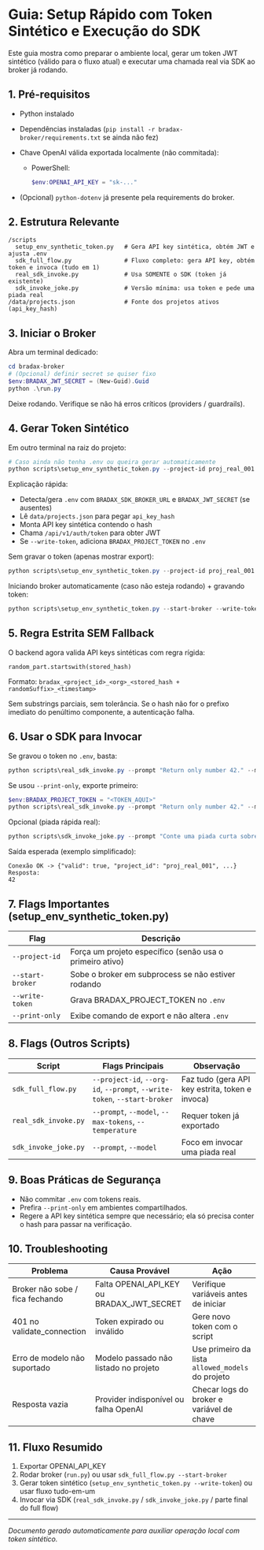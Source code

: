 # Guia: Setup Rápido com Token Sintético e Execução do SDK

Este guia mostra como preparar o ambiente local, gerar um token JWT sintético (válido para o fluxo atual) e executar uma chamada real via SDK ao broker já rodando.

## 1. Pré-requisitos

- Python instalado
- Dependências instaladas (`pip install -r bradax-broker/requirements.txt` se ainda não fez)
- Chave OpenAI válida exportada localmente (não commitada):
  - PowerShell:

    ```powershell
    $env:OPENAI_API_KEY = "sk-..."
    ```

- (Opcional) `python-dotenv` já presente pela requirements do broker.

## 2. Estrutura Relevante

```text
/scripts
  setup_env_synthetic_token.py   # Gera API key sintética, obtém JWT e ajusta .env
  sdk_full_flow.py               # Fluxo completo: gera API key, obtém token e invoca (tudo em 1)
  real_sdk_invoke.py             # Usa SOMENTE o SDK (token já existente)
  sdk_invoke_joke.py             # Versão mínima: usa token e pede uma piada real
/data/projects.json              # Fonte dos projetos ativos (api_key_hash)
```

## 3. Iniciar o Broker

Abra um terminal dedicado:

```powershell
cd bradax-broker
# (Opcional) definir secret se quiser fixo
$env:BRADAX_JWT_SECRET = (New-Guid).Guid
python .\run.py
```

Deixe rodando. Verifique se não há erros críticos (providers / guardrails).

## 4. Gerar Token Sintético

Em outro terminal na raiz do projeto:

```powershell
# Caso ainda não tenha .env ou queira gerar automaticamente
python scripts\setup_env_synthetic_token.py --project-id proj_real_001 --write-token
```

Explicação rápida:

- Detecta/gera `.env` com `BRADAX_SDK_BROKER_URL` e `BRADAX_JWT_SECRET` (se ausentes)
- Lê `data/projects.json` para pegar `api_key_hash`
- Monta API key sintética contendo o hash
- Chama `/api/v1/auth/token` para obter JWT
- Se `--write-token`, adiciona `BRADAX_PROJECT_TOKEN` no `.env`

Sem gravar o token (apenas mostrar export):

```powershell
python scripts\setup_env_synthetic_token.py --project-id proj_real_001 --print-only
```

Iniciando broker automaticamente (caso não esteja rodando) + gravando token:

```powershell
python scripts\setup_env_synthetic_token.py --start-broker --write-token
```

## 5. Regra Estrita SEM Fallback

O backend agora valida API keys sintéticas com regra rígida:

```text
random_part.startswith(stored_hash)
```

Formato: `bradax_<project_id>_<org>_<stored_hash + randomSuffix>_<timestamp>`

Sem substrings parciais, sem tolerância. Se o hash não for o prefixo imediato do penúltimo componente, a autenticação falha.

## 6. Usar o SDK para Invocar

Se gravou o token no `.env`, basta:

```powershell
python scripts\real_sdk_invoke.py --prompt "Return only number 42." --model gpt-4.1-nano
```

Se usou `--print-only`, exporte primeiro:

```powershell
$env:BRADAX_PROJECT_TOKEN = "<TOKEN_AQUI>"
python scripts\real_sdk_invoke.py --prompt "Return only number 42." --model gpt-4.1-nano
```

Opcional (piada rápida real):

```powershell
python scripts\sdk_invoke_joke.py --prompt "Conte uma piada curta sobre vetores."
```

Saída esperada (exemplo simplificado):

```text
Conexão OK -> {"valid": true, "project_id": "proj_real_001", ...}
Resposta:
42
```

## 7. Flags Importantes (setup_env_synthetic_token.py)

| Flag | Descrição |
|------|-----------|
| `--project-id` | Força um projeto específico (senão usa o primeiro ativo) |
| `--start-broker` | Sobe o broker em subprocess se não estiver rodando |
| `--write-token` | Grava BRADAX_PROJECT_TOKEN no `.env` |
| `--print-only` | Exibe comando de export e não altera `.env` |

## 8. Flags (Outros Scripts)

| Script | Flags Principais | Observação |
|--------|------------------|------------|
| `sdk_full_flow.py` | `--project-id`, `--org-id`, `--prompt`, `--write-token`, `--start-broker` | Faz tudo (gera API key estrita, token e invoca) |
| `real_sdk_invoke.py` | `--prompt`, `--model`, `--max-tokens`, `--temperature` | Requer token já exportado |
| `sdk_invoke_joke.py` | `--prompt`, `--model` | Foco em invocar uma piada real |

## 9. Boas Práticas de Segurança

- Não commitar `.env` com tokens reais.
- Prefira `--print-only` em ambientes compartilhados.
- Regere a API key sintética sempre que necessário; ela só precisa conter o hash para passar na verificação.

## 10. Troubleshooting

| Problema | Causa Provável | Ação |
|----------|----------------|------|
| Broker não sobe / fica fechando | Falta OPENAI_API_KEY ou BRADAX_JWT_SECRET | Verifique variáveis antes de iniciar |
| 401 no validate_connection | Token expirado ou inválido | Gere novo token com o script |
| Erro de modelo não suportado | Modelo passado não listado no projeto | Use primeiro da lista `allowed_models` do projeto |
| Resposta vazia | Provider indisponível ou falha OpenAI | Checar logs do broker e variável de chave |

## 11. Fluxo Resumido

1. Exportar OPENAI_API_KEY
2. Rodar broker (`run.py`) ou usar `sdk_full_flow.py --start-broker`
3. Gerar token sintético (`setup_env_synthetic_token.py --write-token`) ou usar fluxo tudo-em-um
4. Invocar via SDK (`real_sdk_invoke.py` / `sdk_invoke_joke.py` / parte final do full flow)

---

*Documento gerado automaticamente para auxiliar operação local com token sintético.*
